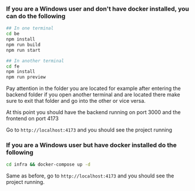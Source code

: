 ### If you are a Windows user and don't have docker installed, you can do the following

```bash
## In one terminal
cd be
npm install
npm run build
npm run start

## In another terminal
cd fe
npm install
npm run preview
```

Pay attention in the folder you are located for example after entering the backend folder if you open another terminal and are located there make sure to exit that folder and go into the other or vice versa.

At this point you should have the backend running on port 3000 and the frontend on port 4173

Go to `http://localhost:4173` and you should see the project running

### If you are a Windows user but have docker installed do the following

```bash
cd infra && docker-compose up -d
```

Same as before, go to `http://localhost:4173` and you should see the project running.